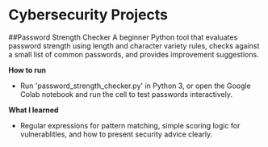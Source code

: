# Cybersecurity Projects

##Password Strength Checker
A beginner Python tool that evaluates password strength using length and character variety rules, checks against a small list of common passwords, and provides improvement suggestions.

**How to run**
- Run 'password_strength_checker.py' in Python 3, or open the Google Colab notebook and run the cell to test passwords interactively.

**What I learned**
- Regular expressions for pattern matching, simple scoring logic for vulnerablitles, and how to present security advice clearly. 
